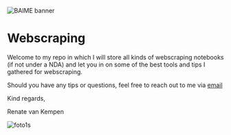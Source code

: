 ﻿![BAIME banner](https://user-images.githubusercontent.com/47600826/89530907-9b3f6480-d7ef-11ea-9849-27617f6025cf.png)# WebscrapingWelcome to my repo in which I will store all kinds of webscraping notebooks (if not under a NDA) and let you in on some of the best tools and tips I gathered for webscraping. Should you have any tips or questions, feel free to reach out to me via [email](renate@baime.nl)Kind regards, Renate van Kempen![foto1s](https://user-images.githubusercontent.com/47600826/73173281-4f578880-4105-11ea-8862-4c54a530e7f4.jpg)
